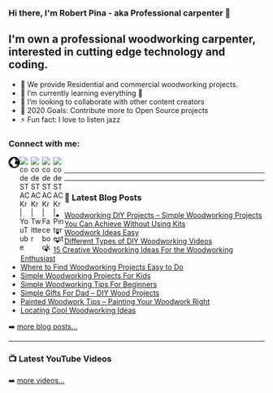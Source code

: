 <!--
**woodworking-rob/woodworking-rob** is a ✨ _special_ ✨ repository because its `README.md` (this file) appears on your GitHub profile.

Here are some ideas to get you started:

- 🔭 We provide Residential and commercial woodworking projects.
- 🌱 I’m currently learning everything.
- 👯 I’m looking to collaborate with other content creators.
- 🤔 I’m looking for help with ...
- 💬 Ask me about ...
- 📫 How to reach me: ...
- 😄 Pronouns: ...
- ⚡ Fun fact: ...
-->



### Hi there, I'm Robert Pina - aka Professional carpenter 👋
## I'm own a professional woodworking carpenter, interested in cutting edge technology and coding.

- 🔭 We provide Residential and commercial woodworking projects.
- 🌱 I’m currently learning everything 🤣
- 👯 I’m looking to collaborate with other content creators
- 💬 2020 Goals: Contribute more to Open Source projects
- ⚡ Fun fact: I love to listen jazz


### Connect with me:

[<img align="left" alt="codeSTACKr.com" width="22px" src="https://raw.githubusercontent.com/iconic/open-iconic/master/svg/globe.svg" />][website]
[<img align="left" alt="codeSTACKr | YouTube" width="22px" src="https://cdn.jsdelivr.net/npm/simple-icons@v3/icons/youtube.svg" />][youtube]
[<img align="left" alt="codeSTACKr | Twitter" width="22px" src="https://cdn.jsdelivr.net/npm/simple-icons@v3/icons/twitter.svg" />][twitter]
[<img align="left" alt="codeSTACKr | Facebook" width="22px" src="https://cdn.jsdelivr.net/npm/simple-icons@v3/icons/facebook.svg" />][facebook]
[<img align="left" alt="codeSTACKr | Pinterest" width="22px" src="https://cdn.jsdelivr.net/npm/simple-icons@v3/icons/pinterest.svg" />][pinterest]

<br />

---

---

### 📕 Latest Blog Posts

<!-- BLOG-POST-LIST:START -->
- [Woodworking DIY Projects – Simple Woodworking Projects You Can Achieve Without Using Kits](https://www.woodworkcenter.com/woodworking-diy-projects-simple-woodworking-projects-you-can-achieve-without-using-kits/)
- [Woodwork Ideas Easy](https://www.woodworkcenter.com/woodwork-ideas-easy/)
- [Different Types of DIY Woodworking Videos](https://www.woodworkcenter.com/different-types-of-diy-woodworking-videos/)
- [15 Creative Woodworking Ideas For the Woodworking Enthusiast](https://www.woodworkcenter.com/15-creative-woodworking-ideas-for-the-woodworking-enthusiast/)
- [Where to Find Woodworking Projects Easy to Do](https://www.woodworkcenter.com/where-to-find-woodworking-projects-easy-to-do/)
- [Simple Woodworking Projects For Kids](https://www.woodworkcenter.com/simple-woodworking-projects-for-kids/)
- [Simple Woodworking Tips For Beginners](https://www.woodworkcenter.com/simple-woodworking-tips-for-beginners/)
- [Simple Gifts For Dad – DIY Wood Projects](https://www.woodworkcenter.com/simple-gifts-for-dad-diy-wood-projects/)
- [Painted Woodwork Tips – Painting Your Woodwork Right](https://www.woodworkcenter.com/painted-woodwork-tips-painting-your-woodwork-right/)
- [Locating Cool Woodworking Ideas](https://www.woodworkcenter.com/locating-cool-woodworking-ideas/)
<!-- BLOG-POST-LIST:END -->

➡️ [more blog posts...](https://www.woodworkcenter.com)

---

### 📺 Latest YouTube Videos
➡️ [more videos...](https://www.youtube.com/channel/UC_ZbjWiZQVpodGs4IdTFr4Q)


[website]: https://www.woodworkcenter.com
[twitter]: https://twitter.com/Woodworking_Rob
[youtube]: https://www.youtube.com/channel/UC_ZbjWiZQVpodGs4IdTFr4Q
[facebook]: https://www.facebook.com/Woodworking-100258031964332
[pinterest]: https://www.pinterest.com/Woodworking_Rob
